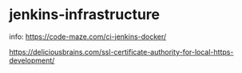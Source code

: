 # jenkins-infrastructure

info: https://code-maze.com/ci-jenkins-docker/

https://deliciousbrains.com/ssl-certificate-authority-for-local-https-development/

